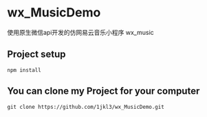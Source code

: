 # wx_MusicDemo
使用原生微信api开发的仿网易云音乐小程序
wx_music
## Project setup
```
npm install
```

## You can clone my Project for your computer
```
git clone https://github.com/1jkl3/wx_MusicDemo.git
```
